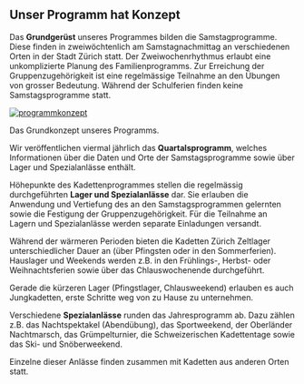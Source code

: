 ## Unser Programm hat Konzept

Das **Grundgerüst** unseres Programmes bilden die Samstagprogramme. Diese finden in zweiwöchtenlich am Samstagnachmittag an verschiedenen Orten in der Stadt Zürich statt. Der Zweiwochenrhythmus erlaubt eine unkomplizierte Planung des Familienprogramms. Zur Erreichung der Gruppenzugehörigkeit ist eine regelmässige Teilnahme an den Übungen von grosser Bedeutung. Während der Schulferien finden keine Samstagsprogramme statt.


 [![](http://zuerich.kadetten.ch/wp-content/uploads/2011/03/programmkonzept.gif "programmkonzept")](http://zuerich.kadetten.ch/wp-content/uploads/2011/03/programmkonzept.gif)

Das Grundkonzept unseres Programms.


Wir veröffentlichen viermal jährlich das **Quartalsprogramm**, welches Informationen über die Daten und Orte der Samstagsprogramme sowie über Lager und Spezialanlässe enthält.

Höhepunkte des Kadettenprogrammes stellen die regelmässig durchgeführten **Lager und Spezialanlässe** dar. Sie erlauben die Anwendung und Vertiefung des an den Samstagsprogrammen gelernten sowie die Festigung der Gruppenzugehörigkeit. Für die Teilnahme an Lagern und Spezialanlässe werden separate Einladungen versandt.

Während der wärmeren Perioden bieten die Kadetten Zürich Zeltlager unterschiedlicher Dauer an (über Pfingsten oder in den Sommerferien). Hauslager und Weekends werden z.B. in den Frühlings-, Herbst- oder Weihnachtsferien sowie über das Chlauswochenende durchgeführt.

Gerade die kürzeren Lager (Pfingstlager, Chlausweekend) erlauben es auch Jungkadetten, erste Schritte weg von zu Hause zu unternehmen.

Verschiedene **Spezialanlässe** runden das Jahresprogramm ab. Dazu zählen z.B. das Nachtspektakel (Abendübung), das Sportweekend, der Oberländer Nachtmarsch, das Grümpelturnier, die Schweizerischen Kadettentage sowie das Ski- und Snöberweekend.

Einzelne dieser Anlässe finden zusammen mit Kadetten aus anderen Orten statt.
